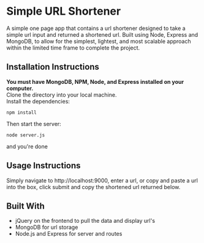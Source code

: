 # Simple URL Shortener

A simple one page app that contains a url shortener designed to take a simple url input and returned a shortened url. Built using Node, Express and MongoDB, to allow for the simplest, lightest, and most scalable approach within the limited time frame to complete the project.

## Installation Instructions

**You must have MongoDB, NPM, Node, and Express installed on your computer.**<br />
Clone the directory into your local machine.<br />
Install the dependencies:
```
npm install
```
Then start the server:
```
node server.js
```
and you're done

## Usage Instructions
Simply navigate to http://localhost:9000, enter a url, or copy and paste a url into the box, click submit and copy the shortened url returned below.

## Built With
* jQuery on the frontend to pull the data and display url's
* MongoDB for url storage
* Node.js and Express for server and routes
